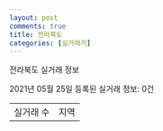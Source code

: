 ```yaml
---
layout: post
comments: true
title: 전라북도
categories: [실거래가]
---
```


전라북도 실거래 정보

2021년 05월 25일 등록된 실거래 정보: 0건


<table>
  <tr>
    <td>실거래 수</td>
    <td>지역</td>
  </tr>

  

</table>
    